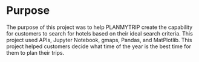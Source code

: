 # Purpose
The purpose of this project was to help PLANMYTRIP create the capability for customers to search for hotels based on their ideal search criteria. This project used APIs, Jupyter Notebook, gmaps, Pandas, and MatPlotlib. This project helped customers decide what time of the year is the best time for them to plan their trips. 
